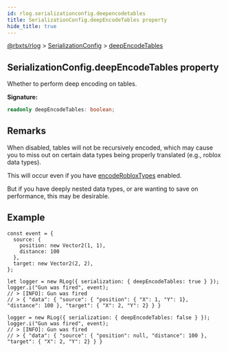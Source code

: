 ```yaml
---
id: rlog.serializationconfig.deepencodetables
title: SerializationConfig.deepEncodeTables property
hide_title: true
---
```


[@rbxts/rlog](./rlog.md) &gt; [SerializationConfig](./rlog.serializationconfig.md) &gt; [deepEncodeTables](./rlog.serializationconfig.deepencodetables.md)

## SerializationConfig.deepEncodeTables property

Whether to perform deep encoding on tables.

**Signature:**

```typescript
readonly deepEncodeTables: boolean;
```

## Remarks

When disabled, tables will not be recursively encoded, which may cause you to miss out on certain data types being properly translated (e.g., roblox data types).

This will occur even if you have [encodeRobloxTypes](./rlog.serializationconfig.encoderobloxtypes.md) enabled.

But if you have deeply nested data types, or are wanting to save on performance, this may be desirable.

## Example


```
const event = {
  source: {
    position: new Vector2(1, 1),
    distance: 100
  },
  target: new Vector2(2, 2),
};

let logger = new RLog({ serialization: { deepEncodeTables: true } });
logger.i("Gun was fired", event);
// > [INFO]: Gun was fired
// > { "data": { "source": { "position": { "X": 1, "Y": 1}, "distance": 100 }, "target": { "X": 2, "Y": 2} } }

logger = new RLog({ serialization: { deepEncodeTables: false } });
logger.i("Gun was fired", event);
// > [INFO]: Gun was fired
// > { "data": { "source": { "position": null, "distance": 100 }, "target": { "X": 2, "Y": 2} } }
```
